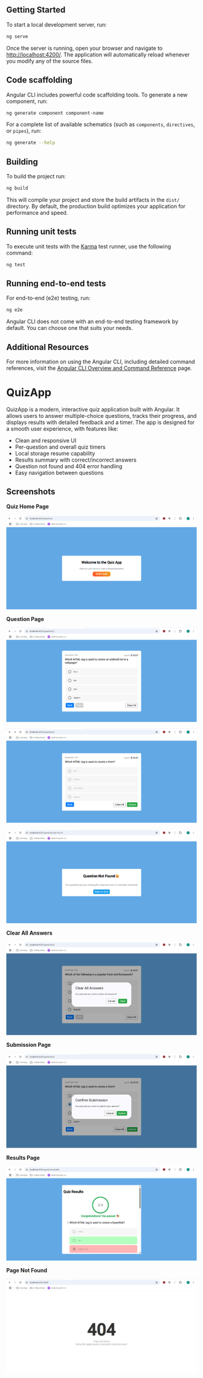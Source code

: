 ## Getting Started

To start a local development server, run:

```bash
ng serve
```

Once the server is running, open your browser and navigate to [http://localhost:4200/](http://localhost:4200/). The application will automatically reload whenever you modify any of the source files.

## Code scaffolding

Angular CLI includes powerful code scaffolding tools. To generate a new component, run:

```bash
ng generate component component-name
```

For a complete list of available schematics (such as `components`, `directives`, or `pipes`), run:

```bash
ng generate --help
```

## Building

To build the project run:

```bash
ng build
```

This will compile your project and store the build artifacts in the `dist/` directory. By default, the production build optimizes your application for performance and speed.

## Running unit tests

To execute unit tests with the [Karma](https://karma-runner.github.io) test runner, use the following command:

```bash
ng test
```

## Running end-to-end tests

For end-to-end (e2e) testing, run:

```bash
ng e2e
```

Angular CLI does not come with an end-to-end testing framework by default. You can choose one that suits your needs.

## Additional Resources

For more information on using the Angular CLI, including detailed command references, visit the [Angular CLI Overview and Command Reference](https://angular.dev/tools/cli) page.

# QuizApp

QuizApp is a modern, interactive quiz application built with Angular. It allows users to answer multiple-choice questions, tracks their progress, and displays results with detailed feedback and a timer. The app is designed for a smooth user experience, with features like:

- Clean and responsive UI
- Per-question and overall quiz timers
- Local storage resume capability
- Results summary with correct/incorrect answers
- Question not found and 404 error handling
- Easy navigation between questions

## Screenshots

<!-- Paste screenshots or GIFs of your app below -->

**Quiz Home Page**

![Quiz Home](public/images/home-page.png)

**Question Page**

![Question Page](public/images/question-page.png)

![Timer](public/images/question-time-exceeded.png)

![Question Not Found](public/images/question-not-found-page.png)

**Clear All Answers**

![Clear All Answers](public/images/clear-all-answers.png)

**Submission Page**

![Submission](public/images/submission-page.png)

**Results Page**

![Results Page](public/images/results-page.png)

**Page Not Found**

![Page Not Found](public/images/page-not-found.png)
